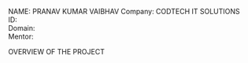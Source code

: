 NAME: PRANAV KUMAR VAIBHAV
Company: CODTECH IT SOLUTIONS    
ID:                                                   
Domain:                
Mentor:             

OVERVIEW OF THE PROJECT
